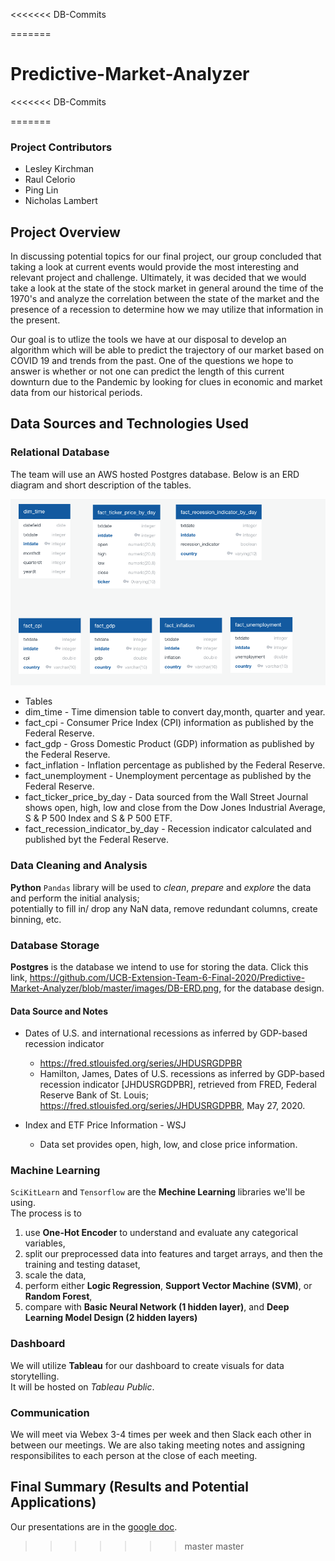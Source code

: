 <<<<<<< DB-Commits


=======
# Predictive-Market-Analyzer
<<<<<<< DB-Commits



=======
### Project Contributors
- Lesley Kirchman 
- Raul Celorio 
- Ping Lin
- Nicholas Lambert

## Project Overview
In discussing potential topics for our final project, our group concluded that taking a look at current events would provide the most interesting and relevant project and challenge. Ultimately, it was decided that we would take a look at the state of the stock market in general around the time of the 1970's and analyze the correlation between the state of the market and the presence of a recession to determine how we may utilize that information in the present. 

Our goal is to utlize the tools we have at our disposal to develop an algorithm which will be able to predict the trajectory of our market based on COVID 19 and trends from the past. One of the questions we hope to answer is whether or not one  can predict the length of this current downturn due to the Pandemic by looking for clues in economic and market data from our historical periods.

## Data Sources and Technologies Used

### Relational Database
The team will use an AWS hosted Postgres database. Below is an ERD diagram and short description of the tables. 

 ![PMA Database ERD](./images/DB-ERD.png)
 
* Tables
 * dim_time - Time dimension table to convert day,month, quarter and year.
 * fact_cpi - Consumer Price Index (CPI) information as published by the Federal Reserve. 
 * fact_gdp - Gross Domestic Product (GDP) information as published by the Federal Reserve.
 * fact_inflation - Inflation percentage as published by the Federal Reserve.
 * fact_unemployment - Unemployment percentage as published by the Federal Reserve.
 * fact_ticker_price_by_day - Data sourced from the Wall Street Journal shows open, high, low and close from the Dow Jones Industrial Average, S & P 500 Index and S & P 500 ETF.
 * fact_recession_indicator_by_day - Recession indicator calculated and published byt the Federal Reserve. 

### Data Cleaning and Analysis
**Python** `Pandas` library will be used to *clean*, *prepare* and *explore* the data and perform the initial analysis;<br>
potentially to fill in/ drop any NaN data, remove redundant columns, create binning, etc.

### Database Storage
**Postgres** is the database we intend to use for storing the data.  Click this link, https://github.com/UCB-Extension-Team-6-Final-2020/Predictive-Market-Analyzer/blob/master/images/DB-ERD.png, for the database design.

#### Data Source and Notes

* Dates of U.S. and international recessions as inferred by GDP-based recession indicator
    * https://fred.stlouisfed.org/series/JHDUSRGDPBR
    * Hamilton, James, Dates of U.S. recessions as inferred by GDP-based recession indicator [JHDUSRGDPBR], retrieved from FRED, Federal Reserve Bank of St. Louis; https://fred.stlouisfed.org/series/JHDUSRGDPBR, May 27, 2020.
 

* Index and ETF Price Information - WSJ
    * Data set provides open, high, low, and close price information. 

### Machine Learning
`SciKitLearn` and `Tensorflow` are the **Mechine Learning** libraries we'll be using. <br>
The process is to 
1. use **One-Hot Encoder** to understand and evaluate any categorical variables,
2. split our preprocessed data into features and target arrays, and then the training and testing dataset,
3. scale the data,
4. perform either **Logic Regression**, **Support Vector Machine (SVM)**, or **Random Forest**,
5. compare with **Basic Neural Network (1 hidden layer)**, and **Deep Learning Model Design (2 hidden layers)**


### Dashboard
We will utilize **Tableau** for our dashboard to create visuals for data storytelling. <br>
It will be hosted on *Tableau Public*. 

### Communication
We will meet via Webex 3-4 times per week and then Slack each other in between our meetings.  We are also taking meeting notes and assigning responsibilites to each person at the close of each meeting.

## Final Summary (Results and Potential Applications)
Our presentations are in the [google doc](https://docs.google.com/presentation/d/1Vt85dqjhRhlfCWyDUlidQcXHt9YOPTE0H66lATowhDQ/edit#slide=id.p).

>>>>>>> master
>>>>>>> master
